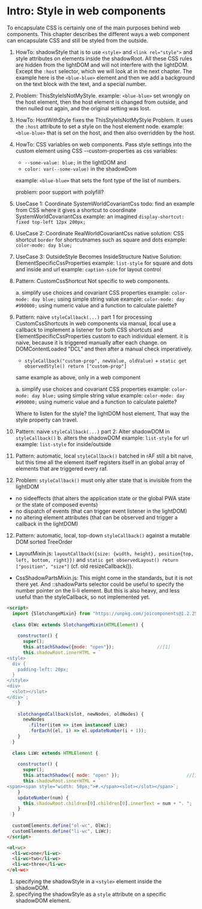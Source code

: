# Intro: Style in web components

To encapsulate CSS is certainly one of the main purposes behind web components. 
This chapter describes the different ways a web component can encapsulate CSS and still be styled from 
the outside.

1. HowTo: shadowStyle that is to use `<style>` and `<link rel="style">` and style attributes on 
   elements inside the shadowRoot. All these CSS rules are hidden from the lightDOM and will not 
   interfere with the lightDOM. Except the `:host` selector, which we will look at in the next chapter.
   The example here is the `<blue-blue>` element and then we add a background on the text block with the text,
   and a special number.

2. Problem: ThisStyleIsNotMyStyle.
   example: `<blue-blue>` set wrongly on the host element, then the host element is changed from outside, 
   and then nulled out again, and the original setting was lost.

3. HowTo: HostWithStyle fixes the ThisStyleIsNotMyStyle Problem.
   It uses the `:host` attribute to set a style on the host element node.
   example: `<blue-blue>` that is set on the host, and then also overridden by the host.

4. HowTo: CSS variables on web components.
   Pass style settings into the custom element using CSS --custom-properties as css variables:
    * `--some-value: blue;` in the lightDOM and
    * `color: var(--some-value)` in the shadowDom 
   
   example: `<blue-blue>` that sets the font type of the list of numbers. 
   
   problem: poor support with polyfill?  

5. UseCase 1: Coordinate SystemWorldCovariantCss
   todo: find an example from CSS where it gives a shortcut to coordinate SystemWorldCovariantCss
   example: an imagined `display-shortcut: fixed top-left 12px 200px;`

6. UseCase 2: Coordinate RealWorldCovariantCss
   native solution: CSS shortcut `border` for shortcutnames such as square and dots
   example: `color-mode: day blue;`
   
7. UseCase 3: OutsideStyle Becomes InsideStructure
   Native Solution: ElementSpecificCssProperties
   example: `list-style` for square and dots and inside and url
   example: `caption-side` for layout control
   
8. Pattern: CustomCssShortcut
   Not specific to web components.
   
   a. simplify use choices and covariant CSS properties
   example: `color-mode: day blue;` using simple string value
   example: `color-mode: day #990000;` using numeric value and a function to calculate palette?
      
9. Pattern: naive `styleCallback(...)` part 1
   for processing CustomCssShortcuts in web components 
   via manual, local 
   use a callback to implement a listener for both CSS shortcuts and ElementSpecificCssProperties
   custom to each individual element.
   it is naive, because it is triggered manually after each change. 
   on DOMContentLoaded "DCL" and then after a manual check imperatively.
    * `styleCallback("custom-prop", newValue, oldValue)` + `static get observedStyle() return ["custom-prop"]`

   same example as above, only in a web component
   
   a. simplify use choices and covariant CSS properties
   example: `color-mode: day blue;` using simple string value
   example: `color-mode: day #990000;` using numeric value and a function to calculate palette?
      
   Where to listen for the style? the lightDOM host element. That way the style property can travel.
      
10. Pattern: naive `styleCallback(...)` part 2: Alter shadowDOM in `styleCallback()`
   b. alters the shadowDOM
   example: `list-style` for url
   example: `list-style` for inside/outside
   
10. Pattern: automatic, local `styleCallback()` batched in rAF
    still a bit naive, but this time all the element itself registers itself in an global array of 
    elements that are triggered every raf.
   
11. Problem: `styleCallback()` must only alter state that is invisible from the lightDOM
   * no sideeffects (that alters the application state or the global PWA state or the state of composed events)
   * no dispatch of events (that can trigger event listener in the lightDOM)
   * no altering element attributes (that can be observed and trigger a callback in the lightDOM)

12. Pattern: automatic, local, top-down `styleCallback()` against a mutable DOM sorted TreeOrder

 * LayoutMixin.js: `layoutCallback({size: {width, height}, position{top, left, bottom, right}})` 
   and `static get observedLayout() return ["position", "size"]` 
   (cf. old resizeCallback()).
   
 * CssShadowPartsMixin.js: This might come in the standards, but it is not there yet.
   And ::shadowParts selector could be useful to specify the number pointer on the li-li element.
   But this is also heavy, and less useful than the styleCallback, so not implemented yet.
   
   
```html
<script>  
  import {SlotchangeMixin} from "https://unpkg.com/joicomponents@1.2.25/src/slot/SlotchangeMixin.js"; 
  
  class OlWc extends SlotchangeMixin(HTMLElement) {
    
    constructor() {
      super();
      this.attachShadow({mode: "open"});                //[1]
      this.shadowRoot.innerHTML = `
<style>                                                 
  div {
    padding-left: 20px;
  }
</style>
<div>
  <slot></slot>
</div>`;
    }
    
    slotchangedCallback(slot, newNodes, oldNodes) {     
      newNodes
        .filter(item => item instanceof LiWc)
        .forEach((el, i) => el.updateNumber(i + 1));
    }
  }
  
  class LiWc extends HTMLElement {
  
    constructor() {
      super();
      this.attachShadow({ mode: "open" });                         //[1]
      this.shadowRoot.innerHTML = `
<span><span style="width: 50px;">#.</span><slot></slot></span>`;   
    }
    updateNumber(num) {                                             
      this.shadowRoot.children[0].children[0].innerText = num + ". ";           
    }
  }
  
  customElements.define("ol-wc", OlWc);
  customElements.define("li-wc", LiWc);
</script>

<ol-wc>
  <li-wc>one</li-wc>
  <li-wc>two</li-wc>
  <li-wc>three</li-wc>
</ol-wc>
```
1. specifying the shadowStyle in a `<style>` element inside the shadowDOM.
2. specifying the shadowStyle as a `style` attribute on a specific shadowDOM element.
   